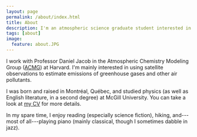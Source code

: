 ```yaml
---
layout: page
permalink: /about/index.html
title: About
description: I'm an atmospheric science graduate student interested in how satellites can be used to probe the atmospheres of Earth and other planets.
tags: [about]
image:
  feature: about.JPG
---
```


I work with Professor Daniel Jacob in the Atmospheric Chemistry Modeling Group ([ACMG](http://acmg.seas.harvard.edu/)) at Harvard. I'm mainly interested in using satellite observations to estimate emissions of greenhouse gases and other air pollutants.

I was born and raised in Montr&#233;al, Qu&#233;bec, and studied physics (as well as English literature, in a second degree) at McGill University. You can take a look at <a href="{{ site.url }}/cv.pdf">my CV</a> for more details.

In my spare time, I enjoy reading (especially science fiction), hiking, and---most of all---playing piano (mainly classical, though I sometimes dabble in jazz). 
